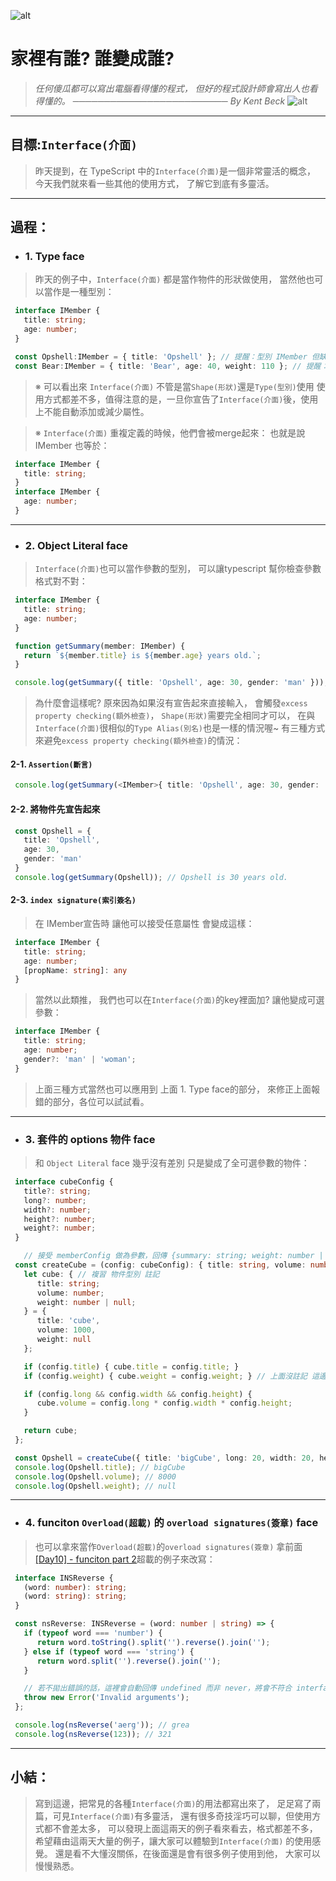 ![alt](https://)

# 家裡有誰? 誰變成誰?
> *任何傻瓜都可以寫出電腦看得懂的程式，*
> *但好的程式設計師會寫出人也看得懂的。*
> *───────────────────────── By Kent Beck*
![alt](https://)

---
## 目標:`Interface(介面)`
   > 昨天提到，在 TypeScript 中的`Interface(介面)`是一個非常靈活的概念，
   > 今天我們就來看一些其他的使用方式，
   > 了解它到底有多靈活。
---

## 過程：
   - ### 1. Type face
   > 昨天的例子中，`Interface(介面)` 都是當作物件的形狀做使用，
   > 當然他也可以當作是一種型別：
   ```typescript
    interface IMember {
      title: string;
      age: number;
    }

    const Opshell:IMember = { title: 'Opshell' }; // 提醒：型別 IMember 但缺少屬性 age。
    const Bear:IMember = { title: 'Bear', age: 40, weight: 110 }; // 提醒：型別 IMember 不存在 weight 屬性。
   ```
   > ※ 可以看出來 `Interface(介面)` 不管是當`Shape(形狀)`還是`Type(型別)`使用
   >    使用方式都差不多，值得注意的是，一旦你宣告了`Interface(介面)`後，使用上不能自動添加或減少屬性。

   > ※ `Interface(介面)` 重複定義的時候，他們會被merge起來：
   >    也就是說IMember 也等於：
   ```typescript
    interface IMember {
      title: string;
    }
    interface IMember {
      age: number;
    }
   ```

---
   - ### 2. Object Literal face
   > `Interface(介面)`也可以當作參數的型別，
   > 可以讓typescript 幫你檢查參數格式對不對：
   ```typescript
    interface IMember {
      title: string;
      age: number;
    }

    function getSummary(member: IMember) {
      return `${member.title} is ${member.age} years old.`;
    }

    console.log(getSummary({ title: 'Opshell', age: 30, gender: 'man' })); // 提醒：不可指派IMember不存在屬性。
   ```
   > 為什麼會這樣呢?
   > 原來因為如果沒有宣告起來直接輸入，
   > 會觸發`excess property checking(額外檢查)`，
   > `Shape(形狀)`需要完全相同才可以，
   > 在與`Interface(介面)`很相似的`Type Alias(別名)`也是一樣的情況喔~
   > 有三種方式來避免`excess property checking(額外檢查)`的情況：

   #### 2-1. `Assertion(斷言)`
   ```typescript
    console.log(getSummary(<IMember>{ title: 'Opshell', age: 30, gender: 'man' }));
   ```

   #### 2-2. 將物件先宣告起來
   ```typescript
    const Opshell = {
      title: 'Opshell',
      age: 30,
      gender: 'man'
    }
    console.log(getSummary(Opshell)); // Opshell is 30 years old.
   ```

   #### 2-3. `index signature(索引簽名)`
   > 在 IMember宣告時 讓他可以接受任意屬性
   > 會變成這樣：
   ```typescript
    interface IMember {
      title: string;
      age: number;
      [propName: string]: any
    }
   ```
   > 當然以此類推，
   > 我們也可以在`Interface(介面)`的key裡面加? 讓他變成可選參數：
   ```typescript
    interface IMember {
      title: string;
      age: number;
      gender?: 'man' | 'woman';
    }
   ```
   > 上面三種方式當然也可以應用到 上面 1. Type face的部分，
   > 來修正上面報錯的部分，各位可以試試看。

---
   - ### 3. 套件的 options 物件 face
   > 和 `Object Literal` face 幾乎沒有差別
   > 只是變成了全可選參數的物件：
   ```typescript
    interface cubeConfig {
      title?: string;
      long?: number;
      width?: number;
      height?: number;
      weight?: number;
    }

      // 接受 memberConfig 做為參數，回傳 {summary: string; weight: number | null}
    const createCube = (config: cubeConfig): { title: string, volume: number, weight: number | null } => {
      let cube: { // 複習 物件型別 註記
         title: string;
         volume: number;
         weight: number | null;
      } = {
         title: 'cube',
         volume: 1000,
         weight: null
      };

      if (config.title) { cube.title = config.title; }
      if (config.weight) { cube.weight = config.weight; } // 上面沒註記 這邊會出事 number 不能塞進null

      if (config.long && config.width && config.height) {
         cube.volume = config.long * config.width * config.height;
      }

      return cube;
    };

    const Opshell = createCube({ title: 'bigCube', long: 20, width: 20, height: 20 });
    console.log(Opshell.title); // bigCube
    console.log(Opshell.volume); // 8000
    console.log(Opshell.weight); // null
   ```

---
   - ### 4. funciton `Overload(超載)` 的 `overload signatures(簽章)` face
   > 也可以拿來當作`Overload(超載)`的`overload signatures(簽章)`
   > 拿前面[[Day10] - funciton part 2]()超載的例子來改寫：
   ```typescript
    interface INSReverse {
      (word: number): string;
      (word: string): string;
    }

    const nsReverse: INSReverse = (word: number | string) => {
      if (typeof word === 'number') {
         return word.toString().split('').reverse().join('');
      } else if (typeof word === 'string') {
         return word.split('').reverse().join('');
      }

      // 若不拋出錯誤的話，這裡會自動回傳 undefined 而非 never，將會不符合 interface 的定義
      throw new Error('Invalid arguments');
    };

    console.log(nsReverse('aerg')); // grea
    console.log(nsReverse(123)); // 321
   ```

---
## 小結：
   > 寫到這邊，把常見的各種`Interface(介面)`的用法都寫出來了，
   > 足足寫了兩篇，可見`Interface(介面)`有多靈活，
   > 還有很多奇技淫巧可以聊，但使用方式都不會差太多，
   > 可以發現上面這兩天的例子看來看去，格式都差不多，
   > 希望藉由這兩天大量的例子，讓大家可以體驗到`Interface(介面)` 的使用感覺。
   > 還是看不大懂沒關係，在後面還是會有很多例子使用到他，
   > 大家可以慢慢熟悉。
